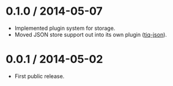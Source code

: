 0.1.0 / 2014-05-07
==================

  * Implemented plugin system for storage.
  * Moved JSON store support out into its own plugin
    ([tiq-json](http://github.com/imiric/tiq-json)).

0.0.1 / 2014-05-02
==================

  * First public release.
